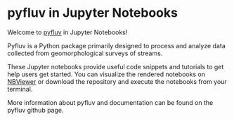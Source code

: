 # pyfluv in Jupyter Notebooks

Welcome to [pyfluv](https://github.com/rsjones94/pyfluv.git) in Jupyter Notebooks!

Pyfluv is a Python package primarily designed to process and analyze data collected from geomorphological surveys of streams.

These Jupyter notebooks provide useful code snippets and tutorials to get help users get started. You can visualize the rendered notebooks on [NBViewer](https://nbviewer.jupyter.org/) or download the repository and execute the notebooks from your terminal.

More information about pyfluv and documentation can be found on the pyfluv github page.
